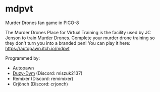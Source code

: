 # mdpvt
Murder Drones fan game in PICO-8

The Murder Drones Place for Virtual Training is the facility used by JC Jenson to train Murder Drones.
Complete your murder drone training so they don't turn you into a branded pen!
You can play it here: https://autopawn.itch.io/mdpvt

Programmed by:
* Autopawn
* [Duzy-Dym](https://github.com/Duzy-Dym) (Discord: miszuk2137)
* Remixer (Discord: remimixer)
* Crjönch (Discord: crjonch)

